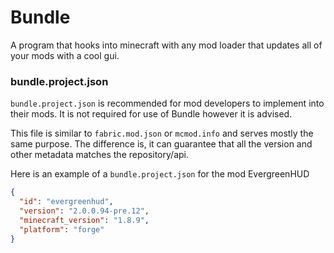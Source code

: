 # Bundle
A program that hooks into minecraft with any mod loader that updates all of your mods with a cool gui.

### bundle.project.json
`bundle.project.json` is recommended for mod developers to implement into their mods.
It is not required for use of Bundle however it is advised.

This file is similar to `fabric.mod.json` or `mcmod.info` and serves mostly
the same purpose. The difference is, it can guarantee that all the version 
and other metadata matches the repository/api.

Here is an example of a `bundle.project.json` for the mod EvergreenHUD
```json
{
  "id": "evergreenhud",
  "version": "2.0.0.94-pre.12",
  "minecraft_version": "1.8.9",
  "platform": "forge"
}
```
